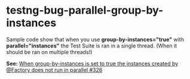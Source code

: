 # testng-bug-parallel-group-by-instances
Sample code show that when you use
 **group-by-instances="true"** with **parallel="instances"**
 the Test Suite is ran in a single thread.
 (When it should be ran on multiple threads!)
 
 **See:** [
When group-by-instances is set to true the instances created by @Factory does not run in parallel #326](https://github.com/cbeust/testng/issues/326)
